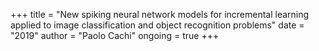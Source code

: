 +++ title = "New spiking neural network models for incremental learning applied to image classification and object recognition problems" date = "2019" author = "Paolo Cachi" ongoing = true +++

